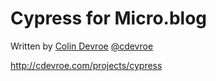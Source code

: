 # Cypress for Micro.blog

Written by [Colin Devroe](http://cdevroe.com) [@cdevroe](https://micro.blog/cdevroe)

http://cdevroe.com/projects/cypress


